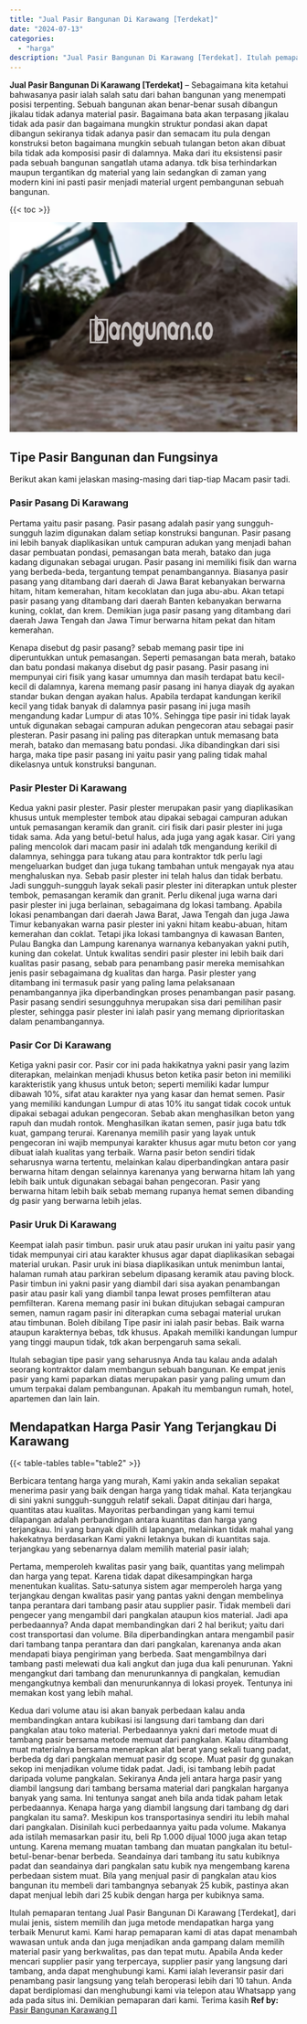 ```yaml
---
title: "Jual Pasir Bangunan Di Karawang [Terdekat]"
date: "2024-07-13"
categories: 
  - "harga"
description: "Jual Pasir Bangunan Di Karawang [Terdekat]. Itulah pemaparan tentang Jual Pasir Bangunan Di Karawang [Terdekat], dari mulai jenis, sistem memilih dan juga..."
---
```


**Jual Pasir Bangunan Di Karawang \[Terdekat\]** – Sebagaimana kita ketahui bahwasanya pasir ialah salah satu dari bahan bangunan yang menempati posisi terpenting. Sebuah bangunan akan benar-benar susah dibangun jikalau tidak adanya material pasir. Bagaimana bata akan terpasang jikalau tidak ada pasir dan bagaimana mungkin struktur pondasi akan dapat dibangun sekiranya tidak adanya pasir dan semacam itu pula dengan konstruksi beton bagaimana mungkin sebuah tulangan beton akan dibuat bila tidak ada komposisi pasir di dalamnya. Maka dari itu eksistensi pasir pada sebuah bangunan sangatlah utama adanya. tdk bisa terhindarkan maupun tergantikan dg material yang lain sedangkan di zaman yang modern kini ini pasti pasir menjadi material urgent pembangunan sebuah bangunan.

{{< toc >}}

![Jual Pasir Bangunan Di Karawang [Terdekat]](/images/jual-pasir-bangunan-29.png)

## Tipe Pasir Bangunan dan Fungsinya

Berikut akan kami jelaskan masing-masing dari tiap-tiap Macam pasir tadi.

### Pasir Pasang Di Karawang

Pertama yaitu pasir pasang. Pasir pasang adalah pasir yang sungguh-sungguh lazim digunakan dalam setiap konstruksi bangunan. Pasir pasang ini lebih banyak diaplikasikan untuk campuran adukan yang menjadi bahan dasar pembuatan pondasi, pemasangan bata merah, batako dan juga kadang digunakan sebagai urugan. Pasir pasang ini memiliki fisik dan warna yang berbeda-beda, tergantung tempat penambangannya. Biasanya pasir pasang yang ditambang dari daerah di Jawa Barat kebanyakan berwarna hitam, hitam kemerahan, hitam kecoklatan dan juga abu-abu. Akan tetapi pasir pasang yang ditambang dari daerah Banten kebanyakan berwarna kuning, coklat, dan krem. Demikian juga pasir pasang yang ditambang dari daerah Jawa Tengah dan Jawa Timur berwarna hitam pekat dan hitam kemerahan.

Kenapa disebut dg pasir pasang? sebab memang pasir tipe ini diperuntukkan untuk pemasangan. Seperti pemasangan bata merah, batako dan batu pondasi makanya disebut dg pasir pasang. Pasir pasang ini mempunyai ciri fisik yang kasar umumnya dan masih terdapat batu kecil-kecil di dalamnya, karena memang pasir pasang ini hanya diayak dg ayakan standar bukan dengan ayakan halus. Apabila terdapat kandungan kerikil kecil yang tidak banyak di dalamnya pasir pasang ini juga masih mengandung kadar Lumpur di atas 10%. Sehingga tipe pasir ini tidak layak untuk digunakan sebagai campuran adukan pengecoran atau sebagai pasir plesteran. Pasir pasang ini paling pas diterapkan untuk memasang bata merah, batako dan memasang batu pondasi. Jika dibandingkan dari sisi harga, maka tipe pasir pasang ini yaitu pasir yang paling tidak mahal dikelasnya untuk konstruksi bangunan.

### Pasir Plester Di Karawang

Kedua yakni pasir plester. Pasir plester merupakan pasir yang diaplikasikan khusus untuk memplester tembok atau dipakai sebagai campuran adukan untuk pemasangan keramik dan granit. ciri fisik dari pasir plester ini juga tidak sama. Ada yang betul-betul halus, ada juga yang agak kasar. Ciri yang paling mencolok dari macam pasir ini adalah tdk mengandung kerikil di dalamnya, sehingga para tukang atau para kontraktor tdk perlu lagi mengeluarkan budget dan juga tukang tambahan untuk mengayak nya atau menghaluskan nya. Sebab pasir plester ini telah halus dan tidak berbatu. Jadi sungguh-sungguh layak sekali pasir plester ini diterapkan untuk plester tembok, pemasangan keramik dan granit. Perlu dikenal juga warna dari pasir plester ini juga berlainan, sebagaimana dg lokasi tambang. Apabila lokasi penambangan dari daerah Jawa Barat, Jawa Tengah dan juga Jawa Timur kebanyakan warna pasir plester ini yakni hitam keabu-abuan, hitam kemerahan dan coklat. Tetapi jika lokasi tambangnya di kawasan Banten, Pulau Bangka dan Lampung karenanya warnanya kebanyakan yakni putih, kuning dan cokelat. Untuk kwalitas sendiri pasir plester ini lebih baik dari kualitas pasir pasang, sebab para penambang pasir mereka memisahkan jenis pasir sebagaimana dg kualitas dan harga. Pasir plester yang ditambang ini termasuk pasir yang paling lama pelaksanaan penambangannya jika diperbandingkan proses penambangan pasir pasang. Pasir pasang sendiri sesungguhnya merupakan sisa dari pemilihan pasir plester, sehingga pasir plester ini ialah pasir yang memang diprioritaskan dalam penambangannya.

### Pasir Cor Di Karawang

Ketiga yakni pasir cor. Pasir cor ini pada hakikatnya yakni pasir yang lazim diterapkan, melainkan menjadi khusus beton ketika pasir beton ini memiliki karakteristik yang khusus untuk beton; seperti memiliki kadar lumpur dibawah 10%, sifat atau karakter nya yang kasar dan hemat semen. Pasir yang memiliki kandungan Lumpur di atas 10% itu sangat tidak cocok untuk dipakai sebagai adukan pengecoran. Sebab akan menghasilkan beton yang rapuh dan mudah rontok. Menghasilkan ikatan semen, pasir juga batu tdk kuat, gampang terurai. Karenanya memilih pasir yang layak untuk pengecoran ini wajib mempunyai karakter khusus agar mutu beton cor yang dibuat ialah kualitas yang terbaik. Warna pasir beton sendiri tidak seharusnya warna tertentu, melainkan kalau diperbandingkan antara pasir berwarna hitam dengan selainnya karenanya yang berwarna hitam lah yang lebih baik untuk digunakan sebagai bahan pengecoran. Pasir yang berwarna hitam lebih baik sebab memang rupanya hemat semen dibanding dg pasir yang berwarna lebih jelas.

### Pasir Uruk Di Karawang

Keempat ialah pasir timbun. pasir uruk atau pasir urukan ini yaitu pasir yang tidak mempunyai ciri atau karakter khusus agar dapat diaplikasikan sebagai material urukan. Pasir uruk ini biasa diaplikasikan untuk menimbun lantai, halaman rumah atau parkiran sebelum dipasang keramik atau paving block. Pasir timbun ini yakni pasir yang diambil dari sisa ayakan penambangan pasir atau pasir kali yang diambil tanpa lewat proses pemfilteran atau pemfilteran. Karena memang pasir ini bukan ditujukan sebagai campuran semen, namun ragam pasir ini diterapkan cuma sebagai material urukan atau timbunan. Boleh dibilang Tipe pasir ini ialah pasir bebas. Baik warna ataupun karakternya bebas, tdk khusus. Apakah memiliki kandungan lumpur yang tinggi maupun tidak, tdk akan berpengaruh sama sekali.

Itulah sebagian tipe pasir yang seharusnya Anda tau kalau anda adalah seorang kontraktor dalam membangun sebuah bangunan. Ke empat jenis pasir yang kami paparkan diatas merupakan pasir yang paling umum dan umum terpakai dalam pembangunan. Apakah itu membangun rumah, hotel, apartemen dan lain lain.

## Mendapatkan Harga Pasir Yang Terjangkau Di Karawang

{{< table-tables table="table2" >}}

Berbicara tentang harga yang murah, Kami yakin anda sekalian sepakat menerima pasir yang baik dengan harga yang tidak mahal. Kata terjangkau di sini yakni sungguh-sungguh relatif sekali. Dapat ditinjau dari harga, quantitas atau kualitas. Mayoritas perbandingan yang kami temui dilapangan adalah perbandingan antara kuantitas dan harga yang terjangkau. Ini yang banyak dipilih di lapangan, melainkan tidak mahal yang hakekatnya berdasarkan Kami yakni letaknya bukan di kuantitas saja. terjangkau yang sebenarnya dalam memilih material pasir ialah;

Pertama, memperoleh kwalitas pasir yang baik, quantitas yang melimpah dan harga yang tepat. Karena tidak dapat dikesampingkan harga menentukan kualitas. Satu-satunya sistem agar memperoleh harga yang terjangkau dengan kwalitas pasir yang pantas yakni dengan membelinya tanpa perantara dari tambang pasir atau supplier pasir. Tidak membeli dari pengecer yang mengambil dari pangkalan ataupun kios material. Jadi apa perbedaannya? Anda dapat membandingkan dari 2 hal berikut; yaitu dari cost transportasi dan volume. Bila diperbandingkan antara mengambil pasir dari tambang tanpa perantara dan dari pangkalan, karenanya anda akan mendapati biaya pengiriman yang berbeda. Saat mengambilnya dari tambang pasti melewati dua kali angkut dan juga dua kali penurunan. Yakni mengangkut dari tambang dan menurunkannya di pangkalan, kemudian mengangkutnya kembali dan menurunkannya di lokasi proyek. Tentunya ini memakan kost yang lebih mahal.

Kedua dari volume atau isi akan banyak perbedaan kalau anda membandingkan antara kubikasi isi langsung dari tambang dan dari pangkalan atau toko material. Perbedaannya yakni dari metode muat di tambang pasir bersama metode memuat dari pangkalan. Kalau ditambang muat materialnya bersama menerapkan alat berat yang sekali tuang padat, berbeda dg dari pangkalan memuat pasir dg scope. Muat pasir dg gunakan sekop ini menjadikan volume tidak padat. Jadi, isi tambang lebih padat daripada volume pangkalan. Sekiranya Anda jeli antara harga pasir yang diambil langsung dari tambang bersama material dari pangkalan harganya banyak yang sama. Ini tentunya sangat aneh bila anda tidak paham letak perbedaannya. Kenapa harga yang diambil langsung dari tambang dg dari pangkalan itu sama?. Meskipun kos transportasinya sendiri itu lebih mahal dari pangkalan. Disinilah kuci perbedaannya yaitu pada volume. Makanya ada istilah memasarkan pasir itu, beli Rp 1.000 dijual 1000 juga akan tetap untung. Karena memang muatan tambang dan muatan pangkalan itu betul-betul-benar-benar berbeda. Seandainya dari tambang itu satu kubiknya padat dan seandainya dari pangkalan satu kubik nya mengembang karena perbedaan sistem muat. Bila yang menjual pasir di pangkalan atau kios bangunan itu membeli dari tambangnya sebanyak 25 kubik, pastinya akan dapat menjual lebih dari 25 kubik dengan harga per kubiknya sama.

Itulah pemaparan tentang Jual Pasir Bangunan Di Karawang \[Terdekat\], dari mulai jenis, sistem memilih dan juga metode mendapatkan harga yang terbaik Menurut kami. Kami harap pemaparan kami di atas dapat menambah wawasan untuk anda dan juga menjadikan anda gampang dalam memilih material pasir yang berkwalitas, pas dan tepat mutu. Apabila Anda keder mencari supplier pasir yang terpercaya, supplier pasir yang langsung dari tambang, anda dapat menghubungi kami. Kami ialah leveransir pasir dari penambang pasir langsung yang telah beroperasi lebih dari 10 tahun. Anda dapat berdiplomasi dan menghubungi kami via telepon atau Whatsapp yang ada pada situs ini. Demikian pemaparan dari kami. Terima kasih
**Ref by:** [Pasir Bangunan Karawang []](https://id.wikipedia.org/wiki/Pasir)
